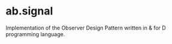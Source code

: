 ab.signal
=========

Implementation of the Observer Design Pattern written in &amp; for D programming language.